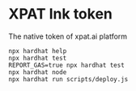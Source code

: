 # XPAT Ink token

The native token of xpat.ai platform

```shell
npx hardhat help
npx hardhat test
REPORT_GAS=true npx hardhat test
npx hardhat node
npx hardhat run scripts/deploy.js
```
